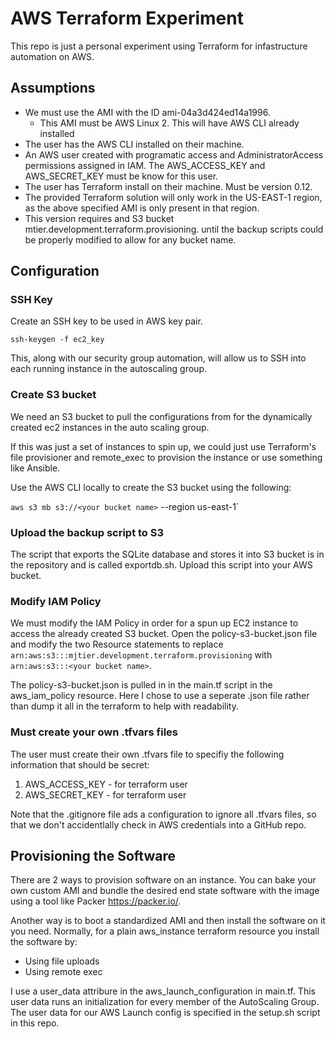 # AWS Terraform Experiment
This repo is just a personal experiment using Terraform for infastructure 
automation on AWS.

## Assumptions
* We must use the AMI with the ID ami-04a3d424ed14a1996.
    * This AMI must be AWS Linux 2. This will have AWS CLI already installed
* The user has the AWS CLI installed on their machine.
* An AWS user created  with programatic access and AdministratorAccess permissions assigned in IAM.
  The AWS_ACCESS_KEY and AWS_SECRET_KEY must be know for this user.
* The user has Terraform install on their machine. Must be version 0.12.
* The provided Terraform solution will only work in the US-EAST-1 region, as the
  above specified AMI is only present in that region.
* This version requires and S3 bucket mtier.development.terraform.provisioning.
  until the backup scripts could be properly modified to allow for 
  any bucket name.


## Configuration 

### SSH Key

Create an SSH key to be used in AWS key pair. 

`ssh-keygen -f ec2_key`

This, along with our security group automation, will allow us 
to SSH into each running instance in the autoscaling group.

### Create S3 bucket
We need an S3 bucket to pull the configurations from for the dynamically created
ec2 instances in the auto scaling group. 

If this was just a set of instances to spin up, we could just use Terraform's file provisioner 
and remote_exec to provision the instance or use something like Ansible.

Use the AWS CLI locally to create the S3 bucket using the following:

`aws s3 mb s3://<your bucket name>` --region us-east-1`

### Upload the backup script to S3
The script that exports the SQLite database and stores it into S3 bucket is in the 
repository and is called exportdb.sh. Upload this script into your AWS bucket.

### Modify IAM Policy
We must modify the IAM Policy in order for a spun up EC2 instance to access the already created S3 bucket.
Open the policy-s3-bucket.json file and modify the two Resource statements to 
replace `arn:aws:s3:::mjtier.development.terraform.provisioning` with
`arn:aws:s3:::<your bucket name>`.

The policy-s3-bucket.json is pulled in in the main.tf script in the aws_iam_policy
resource. Here I chose to use a seperate .json file rather than dump it all in
the terraform to help with readability.

### Must create your own .tfvars files
The user must create their own .tfvars file to specifiy the following information
that should be secret:
1. AWS_ACCESS_KEY - for terraform user
2. AWS_SECRET_KEY - for terraform user

Note that the .gitignore file ads a configuration to ignore all .tfvars files, so
that we don't accidentlally check in AWS credentials into a GitHub repo.

## Provisioning the Software
There are 2 ways to provision software on an instance. You can bake your own custom AMI
and bundle the desired end state software with the image using a tool like Packer https://packer.io/. 

Another way is to boot a standardized AMI and then install the software on it you need. Normally, for a plain aws_instance terraform resource you install the software by:
* Using file uploads
* Using remote exec 

I use a user_data attribure in the aws_launch_configuration in main.tf. This 
user data runs an initialization for every member of the AutoScaling Group. The
user data for our AWS Launch config is specified in the setup.sh script in this 
repo.




